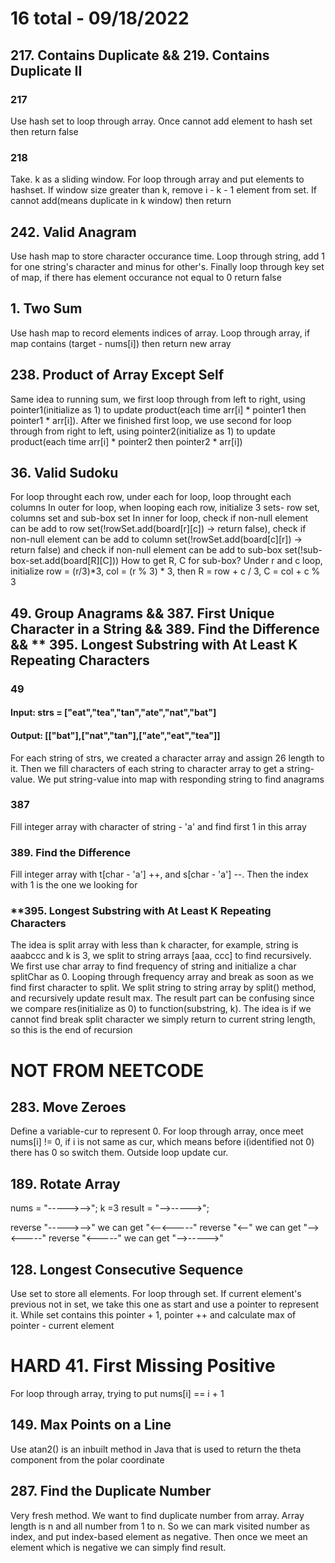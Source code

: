 # 16 total - 09/18/2022

## 217. Contains Duplicate && 219. Contains Duplicate II
### 217
Use hash set to loop through array. Once cannot add element to hash set then return false
### 218
Take. k as a sliding window. For loop through array and put elements to hashset. If window size greater than k, remove i - k - 1 element from set. If cannot add(means duplicate in k window) then return

## 242. Valid Anagram
Use hash map to store character occurance time. 
Loop through string, add 1 for one string's character and minus for other's.
Finally loop through key set of map, if there has element occurance not equal to 0 return false

## 1. Two Sum
Use hash map to record elements indices of array. Loop through array, if map contains (target - nums[i]) then return new array

## 238. Product of Array Except Self
Same idea to running sum, we first loop through from left to right, using pointer1(initialize as 1) to update product(each time arr[i] * pointer1 then pointer1 * arr[i]).
After we finished first loop, we use second for loop through from right to left, using pointer2(initialize as 1) to update product(each time arr[i] * pointer2 then pointer2 * arr[i])

## 36. Valid Sudoku
For loop throught each row, under each for loop, loop throught each columns
In outer for loop, when looping each row, initialize 3 sets- row set, columns set and sub-box set
In inner for loop, check if non-null element can be add to row set(!rowSet.add(board[r][c]) -> return false), check if non-null element can be add to column set(!rowSet.add(board[c][r]) -> return false) and check if non-null element can be add to sub-box set(!sub-box-set.add(board[R][C]))
How to get R, C for sub-box? Under r and c loop, initialize row = (r/3)*3, col = (r % 3) * 3, then R = row + c / 3, C = col + c % 3

## 49. Group Anagrams && 387. First Unique Character in a String && 389. Find the Difference && ** 395. Longest Substring with At Least K Repeating Characters
### 49
#### Input: strs = ["eat","tea","tan","ate","nat","bat"]
#### Output: [["bat"],["nat","tan"],["ate","eat","tea"]]
For each string of strs, we created a character array and assign 26 length to it. Then we fill characters of each string to character array to get a string-value. We put string-value into map with responding string to find anagrams
### 387
Fill integer array with character of string - 'a' and find first 1 in this array
### 389. Find the Difference
Fill integer array with t[char - 'a'] ++, and s[char - 'a'] --. Then the index with 1 is the one we looking for
### **395. Longest Substring with At Least K Repeating Characters
The idea is split array with less than k character, for example, string is aaabccc and k is 3, we split to string arrays [aaa, ccc] to find recursively.
We first use char array to find frequency of string and initialize a char splitChar as 0. Looping through frequency array and break as soon as we find first character to split. We split string to string array by split() method, and recursively update result max. The result part can be confusing since we compare res(initialize as 0) to function(substring, k). The idea is if we cannot find break split character we simply return to current string length, so this is the end of recursion

# NOT FROM NEETCODE
## 283. Move Zeroes
Define a variable-cur to represent 0. For loop through array, once meet nums[i] != 0, if i is not same as cur, which means before i(identified not 0) there has 0 so switch them. Outside loop update cur.

## 189. Rotate Array
nums = "----->-->"; k =3
result = "-->----->";

reverse "----->-->" we can get "<--<-----"
reverse "<--" we can get "--><-----"
reverse "<-----" we can get "-->----->"

## 128. Longest Consecutive Sequence
Use set to store all elements.
For loop through set. If current element's previous not in set, we take this one as start and use a pointer to represent it. While set contains this pointer + 1, pointer ++ and calculate max of pointer - current element

# HARD 41. First Missing Positive
For loop through array, trying to put nums[i] == i + 1

## 149. Max Points on a Line
Use atan2() is an inbuilt method in Java that is used to return the theta component from the polar coordinate

## 287. Find the Duplicate Number
Very fresh method. We want to find duplicate number from array. Array length is n and all number from 1 to n. So we can mark visited number as index, and put index-based element as negative. Then once we meet an element which is negative we can simply find result. 
